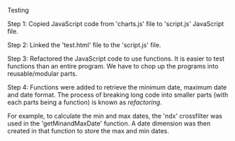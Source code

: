 Testing

Step 1:
Copied JavaScript code from 'charts.js' file to 'script.js' JavaScript file.


Step 2:
Linked the 'test.html' file to the 'script.js' file.

Step 3:
Refactored the JavaScript code to use functions. It is easier to test functions than
an entire program. We have to chop up the programs into reusable/modular parts.


Step 4:
Functions were added to retrieve the minimum date, maximum date and date format.
The process of breaking long code into smaller parts (with each parts
being a function) is known as *refactoring*.


For example, to calculate the min and max dates, the 'ndx' crossfilter was used in the 'getMinandMaxDate' function.
A date dimension was then created in that function to store the max and min dates.


